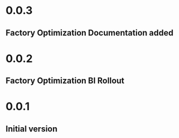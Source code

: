 # 0.0.3

## Factory Optimization Documentation added

# 0.0.2

## Factory Optimization BI Rollout

# 0.0.1

## Initial version
